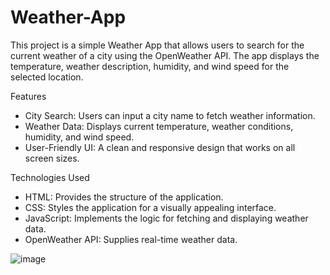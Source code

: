 # Weather-App

This project is a simple Weather App that allows users to search for the current weather of a city using the OpenWeather API. The app displays the temperature, weather description, humidity, and wind speed for the selected location.

Features
- City Search: Users can input a city name to fetch weather information.
- Weather Data: Displays current temperature, weather conditions, humidity, and wind speed.
- User-Friendly UI: A clean and responsive design that works on all screen sizes.

Technologies Used

- HTML: Provides the structure of the application.
- CSS: Styles the application for a visually appealing interface.
- JavaScript: Implements the logic for fetching and displaying weather data.
- OpenWeather API: Supplies real-time weather data.

![image](https://github.com/user-attachments/assets/640a8e21-791d-4e85-8100-6b7ff078efc1)

